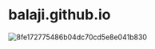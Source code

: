 # balaji.github.io

![8fe172775486b04dc70cd5e8e041b830](https://github.com/user-attachments/assets/6d1f74c4-c79e-463a-879b-f8f1cec0f097)
